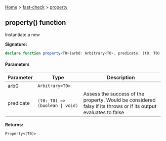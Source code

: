 [Home](/) &gt; [fast-check](../fast-check.md) &gt; [property](property_1.md)

## property() function

Instantiate a new 

<b>Signature:</b>

```typescript
declare function property<T0>(arb0: Arbitrary<T0>, predicate: (t0: T0) => (boolean | void)): Property<[T0]>;
```

#### Parameters

|  Parameter | Type | Description |
|  --- | --- | --- |
|  arb0 | <code>Arbitrary&lt;T0&gt;</code> |  |
|  predicate | <code>(t0: T0) =&gt; (boolean &#124; void)</code> | Assess the success of the property. Would be considered falsy if its throws or if its output evaluates to false |

<b>Returns:</b>

`Property<[T0]>`

